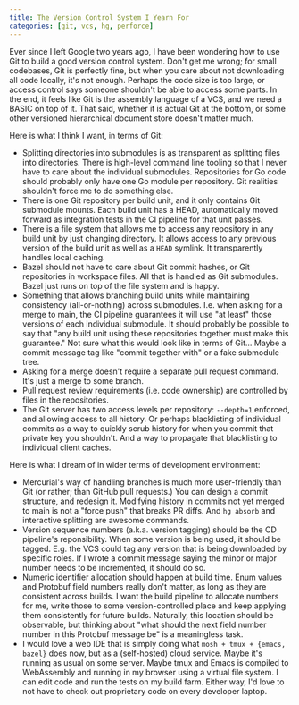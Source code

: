 ```yaml
---
title: The Version Control System I Yearn For
categories: [git, vcs, hg, perforce]
---
```


Ever since I left Google two years ago, I have been wondering how to use Git to build a good version control system.
Don't get me wrong; for small codebases, Git is perfectly fine, but when you care about not downloading all code locally, it's not enough.
Perhaps the code size is too large, or access control says someone shouldn't be able to access some parts.
In the end, it feels like Git is the assembly language of a VCS, and we need a BASIC on top of it.
That said, whether it is actual Git at the bottom, or some other versioned hierarchical document store doesn't matter much.

Here is what I think I want, in terms of Git:

* Splitting directories into submodules is as transparent as splitting files into directories.
  There is high-level command line tooling so that I never have to care about the individual submodules.
  Repositories for Go code should probably only have one Go module per repository.
  Git realities shouldn't force me to do something else.
* There is one Git repository per build unit, and it only contains Git submodule mounts.
  Each build unit has a HEAD, automatically moved forward as integration tests in the CI pipeline for that unit passes.
* There is a file system that allows me to access any repository in any build unit by just changing directory.
  It allows access to any previous version of the build unit as well as a `HEAD` symlink.
  It transparently handles local caching.
* Bazel should not have to care about Git commit hashes, or Git repositories in workspace files.
  All that is handled as Git submodules.
  Bazel just runs on top of the file system and is happy.
* Something that allows branching build units while maintaining consistency (all-or-nothing) across submodules.
  I.e. when asking for a merge to main, the CI pipeline guarantees it will use "at least" those versions of each individual submodule.
  It should probably be possible to say that "any build unit using these repositories together must make this guarantee."
  Not sure what this would look like in terms of Git... Maybe a commit message tag like "commit together with" or a fake submodule tree.
* Asking for a merge doesn't require a separate pull request command.
  It's just a merge to some branch.
* Pull request review requirements (i.e. code ownership) are controlled by files in the repositories.
* The Git server has two access levels per repository: `--depth=1` enforced, and allowing access to all history.
  Or perhaps blacklisting of individual commits as a way to quickly scrub history for when you commit that private key you shouldn't.
  And a way to propagate that blacklisting to individual client caches.

Here is what I dream of in wider terms of development environment:

* Mercurial's way of handling branches is much more user-friendly than Git (or rather; than GitHub pull requests.)
  You can design a commit structure, and redesign it.
  Modifying history in commits not yet merged to main is not a "force push" that breaks PR diffs.
  And `hg absorb` and interactive splitting are awesome commands.
* Version sequence numbers (a.k.a. version tagging) should be the CD pipeline's reponsibility.
  When some version is being used, it should be tagged.
  E.g. the VCS could tag any version that is being downloaded by specific roles.
  If I wrote a commit message saying the minor or major number needs to be incremented, it should do so.
* Numeric identifier allocation should happen at build time.
  Enum values and Protobuf field numbers really don't matter, as long as they are consistent across builds.
  I want the build pipeline to allocate numbers for me, write those to some version-controlled place and keep applying them consistently for future builds.
  Naturally, this location should be observable, but thinking about "what should the next field number number in this Protobuf message be" is a meaningless task.
* I would love a web IDE that is simply doing what `mosh + tmux + {emacs, bazel}` does now, but as a (self-hosted) cloud service.
  Maybe it's running as usual on some server.
  Maybe tmux and Emacs is compiled to WebAssembly and running in my browser using a virtual file system.
  I can edit code and run the tests on my build farm.
  Either way, I'd love to not have to check out proprietary code on every developer laptop.
